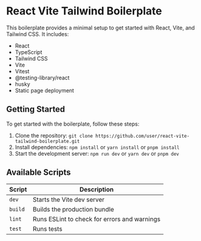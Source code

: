 # React Vite Tailwind Boilerplate

This boilerplate provides a minimal setup to get started with React, Vite, and Tailwind CSS. It includes:

- React
- TypeScript
- Tailwind CSS
- Vite
- Vitest
- @testing-library/react
- husky
- Static page deployment

## Getting Started

To get started with the boilerplate, follow these steps:

1. Clone the repository: `git clone https://github.com/user/react-vite-tailwind-boilerplate.git`
2. Install dependencies: `npm install` or `yarn install` or `pnpm install`
3. Start the development server: `npm run dev` or `yarn dev` or `pnpm dev`

## Available Scripts

| Script  | Description                                  |
| ------- | -------------------------------------------- |
| `dev`   | Starts the Vite dev server                   |
| `build` | Builds the production bundle                 |
| `lint`  | Runs ESLint to check for errors and warnings |
| `test`  | Runs tests                                   |
